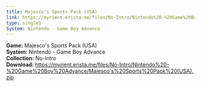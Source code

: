 ```yaml
---
title: Majesco's Sports Pack (USA)
link: https://myrient.erista.me/files/No-Intro/Nintendo%20-%20Game%20Boy%20Advance/Majesco's%20Sports%20Pack%20(USA).zip
type: single1
System: Nintendo - Game Boy Advance
---
```

<b>Game:</b> Majesco's Sports Pack (USA)<br>
<b>System:</b> Nintendo - Game Boy Advance<br>
<b>Collection:</b> No-Intro<br>
<b>Download:</b> https://myrient.erista.me/files/No-Intro/Nintendo%20-%20Game%20Boy%20Advance/Majesco's%20Sports%20Pack%20(USA).zip